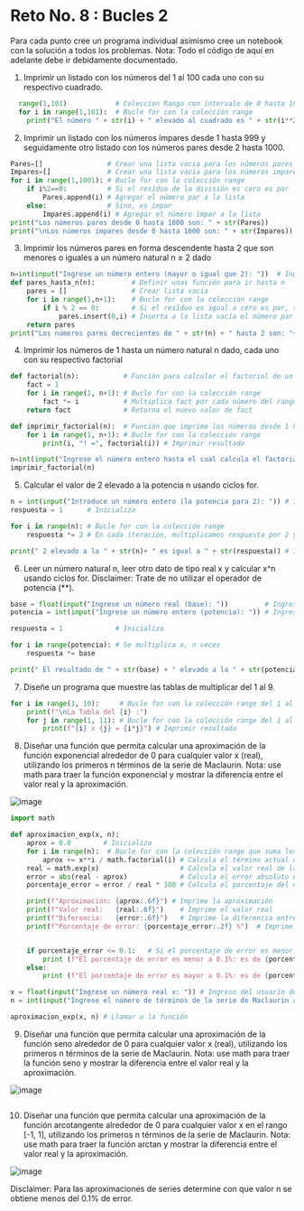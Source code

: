 # Reto No. 8 : Bucles 2

Para cada punto cree un programa individual asimismo cree un notebook con la solución a todos los problemas. 
Nota: Todo el código de aquí en adelante debe ir debidamente documentado.

1. Imprimir un listado con los números del 1 al 100 cada uno con su respectivo cuadrado.

```python
  range(1,101)            # Coleccion Rango con intervalo de 0 hasta 101
  for i in range(1,101):  # Bucle for con la colección range
    print("El número " + str(i) + " elevado al cuadrado es " + str(i**2)) # Imprimir resultados
```

2. Imprimir un listado con los números impares desde 1 hasta 999 y seguidamente otro listado con los números pares desde 2 hasta 1000.

```python
Pares=[]                # Crear una lista vacia para los números pares
Impares=[]              # Crear una lista vacia para los números impares
for i in range(1,1001): # Bucle for con la colección range
    if i%2==0:          # Si el resíduo de la división es cero es par
        Pares.append(i) # Agregar el número par a la lista
    else:               # Sino, es impar
        Impares.append(i) # Agregar el número impar a la lista
print("Los números pares desde 0 hasta 1000 son: " + str(Pares))        # Imprimir pares 
print("\nLos números impares desde 0 hasta 1000 son: " + str(Impares))  # Imprimir impares 
```

3. Imprimir los números pares en forma descendente hasta 2 que son menores o iguales a un número natural n ≥ 2 dado

```python
n=int(input("Ingrese un número entero (mayor o igual que 2): "))  # Ingreso del usuario
def pares_hasta_n(n):         # Definir unas función para ir hasta n 
    pares = []                # Crear lista vacia 
    for i in range(1,n+1):    # Bucle for con la colección range
        if i % 2 == 0:        # Si el resíduo es igual a cero es par, se inserta a la lista 
            pares.insert(0,i) # Inserta a la lista vacía el número par i. La posición en la que se inserta el elemento es el índice 0, al principio de la lista.
    return pares 
print("Los números pares decrecientes de " + str(n) + " hasta 2 son: "+ str(pares_hasta_n(n)))  # Imprimir resultado
```

4. Imprimir los números de 1 hasta un número natural n dado, cada uno con su respectivo factorial

```python
def factorial(n):           # Función para calcular el factorial de un número
    fact = 1
    for i in range(1, n+1): # Bucle for con la colección range
        fact *= i           # Multiplica fact por cada número del rango en cada iteración
    return fact             # Retorna el nuevo valor de fact

def imprimir_factorial(n):  # Función que imprime los números desde 1 hasta n, y su factorial 
    for i in range(1, n+1): # Bucle for con la colección range
        print(i, "! =", factorial(i)) # Imprimir resultado

n=int(input("Ingrese el número entero hasta el cual calcula el factorial: ")) # Ingreso del usuario
imprimir_factorial(n)
```

5. Calcular el valor de 2 elevado a la potencia n usando ciclos for.

```python
n = int(input("Introduce un número entero (la potencia para 2): ")) # Ingreso del usuario
respuesta = 1      # Inicializa

for i in range(n): # Bucle for con la colección range
    respuesta *= 2 # En cada iteración, multiplicamos respuesta por 2 y lo asignamos a respuesta

print(" 2 elevado a la " + str(n)+ " es igual a " + str(respuesta)) # Imprimir resultado
```

6. Leer un número natural n, leer otro dato de tipo real x y calcular x^n usando ciclos for. Disclaimer: Trate de no utilizar el operador de potencia (**).

```python
base = float(input("Ingrese un número real (base): "))         # Ingrese el usuario la base 
potencia = int(input("Ingrese un número entero (potencia): ")) # Ingrese el usuario la potencia

respuesta = 1             # Inicializa

for i in range(potencia): # Se multiplica x, n veces
    respuesta *= base

print(" El resultado de " + str(base) + " elevado a la " + str(potencia) + " es " + str(respuesta) ) # Imprimir resultado
```

7. Diseñe un programa que muestre las tablas de multiplicar del 1 al 9.

```python
for i in range(1, 10):     # Bucle for con la colección range del 1 al 9
    print(f"\nLa Tabla del {i} :") 
    for j in range(1, 11): # Bucle for con la colección range del 1 al 10
        print(f"{i} x {j} = {i*j}") # Imprimir resultado
```

8. Diseñar una función que permita calcular una aproximación de la función exponencial alrededor de 0 para cualquier valor x (real), utilizando los primeros n términos de la serie de Maclaurin. Nota: use math para traer la función exponencial y mostrar la diferencia entre el valor real y la aproximación.

![image](https://github.com/jeriosv/reto_8/assets/142249529/1b7416ab-77e1-4c90-bb33-304acb058a50)


```python
import math 

def aproximacion_exp(x, n):
    aprox = 0.0        # Inicializa 
    for i in range(n):  # Bucle for con la colección range que suma los primeros n términos de la serie de Maclaurin
        aprox += x**i / math.factorial(i) # Calcula el término actual de la serie de Maclaurin y lo suma a aprox
    real = math.exp(x)                    # Calcula el valor real de la función exponencial en x
    error = abs(real - aprox)             # Calcula el error absoluto entre la aproximación y el valor real
    porcentaje_error = error / real * 100 # Calcula el porcentaje del error

    print(f"Aproximación: {aprox:.6f}") # Imprime la aproximación
    print(f"Valor real:   {real:.6f}")    # Imprime el valor real 
    print(f"Diferencia:   {error:.6f}")   # Imprime la diferencia entre ambos
    print(f"Porcentaje de error: {porcentaje_error:.2f} %")  # Imprime el porcentaje del error


    if porcentaje_error <= 0.1:   # Si el porcentaje de error es menor o mayor a 0.1%, imprimir
        print (f"El porcentaje de error es menor a 0.1%: es de {porcentaje_error:.2f} %") 
    else:
        print (f"El porcentaje de error es mayor a 0.1%: es de {porcentaje_error:.2f} %") 

x = float(input("Ingrese un número real x: ")) # Ingreso del usuario de x
n = int(input("Ingrese el número de términos de la serie de Maclaurin a aproximar: "))  # Ingreso del usario de n términos

aproximacion_exp(x, n) # Llamar a la función 
```

9. Diseñar una función que permita calcular una aproximación de la función seno alrededor de 0 para cualquier valor x (real), utilizando los primeros n términos de la serie de Maclaurin. Nota: use math para traer la función seno y mostrar la diferencia entre el valor real y la aproximación.

![image](https://github.com/jeriosv/reto_8/assets/142249529/7c1f1675-3930-45ec-a0c9-b0077c389232)


```python


```

10. Diseñar una función que permita calcular una aproximación de la función arcotangente alrededor de 0 para cualquier valor x en el rango [-1, 1], utilizando los primeros n términos de la serie de Maclaurin. Nota: use math para traer la función arctan y mostrar la diferencia entre el valor real y la aproximación.

![image](https://github.com/jeriosv/reto_8/assets/142249529/a338c70e-b117-4f29-9498-1e2a94706400)
 
Disclaimer: Para las aproximaciones de series determine con que valor n se obtiene menos del 0.1% de error.

```python


```
